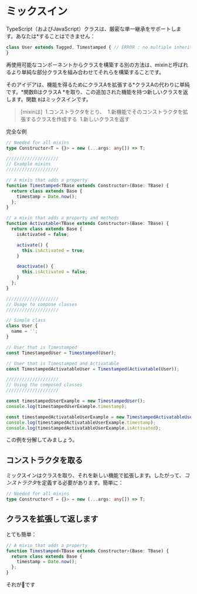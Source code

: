 # ミックスイン

TypeScript（およびJavaScript）クラスは、厳密な単一継承をサポートします。あなたは*することはできません：

```ts
class User extends Tagged, Timestamped { // ERROR : no multiple inheritance
}
```

再使用可能なコンポーネントからクラスを構築する別の方法は、mixinと呼ばれるより単純な部分クラスを組み合わせてそれらを構築することです。

そのアイデアは、機能を得るためにクラスAを拡張する*クラスAの代わりに単純です。*関数BはクラスA *を取り、この追加された機能を持つ新しいクラスを返します。関数 `B`はミックスインです。

> [mixinは]
 1.コンストラクタをとり、
 1.新機能でそのコンストラクタを拡張するクラスを作成する
 1.新しいクラスを返す

完全な例

```ts
// Needed for all mixins
type Constructor<T = {}> = new (...args: any[]) => T;

////////////////////
// Example mixins
////////////////////

// A mixin that adds a property
function Timestamped<TBase extends Constructor>(Base: TBase) {
  return class extends Base {
    timestamp = Date.now();
  };
}

// a mixin that adds a property and methods
function Activatable<TBase extends Constructor>(Base: TBase) {
  return class extends Base {
    isActivated = false;

    activate() {
      this.isActivated = true;
    }

    deactivate() {
      this.isActivated = false;
    }
  };
}

////////////////////
// Usage to compose classes
////////////////////

// Simple class
class User {
  name = '';
}

// User that is Timestamped
const TimestampedUser = Timestamped(User);

// User that is Timestamped and Activatable
const TimestampedActivatableUser = Timestamped(Activatable(User));

////////////////////
// Using the composed classes
////////////////////

const timestampedUserExample = new TimestampedUser();
console.log(timestampedUserExample.timestamp);

const timestampedActivatableUserExample = new TimestampedActivatableUser();
console.log(timestampedActivatableUserExample.timestamp);
console.log(timestampedActivatableUserExample.isActivated);

```

この例を分解してみましょう。

## コンストラクタを取る

ミックスインはクラスを取り、それを新しい機能で拡張します。したがって、*コンストラクタ*を定義する必要があります。簡単に：

```ts
// Needed for all mixins
type Constructor<T = {}> = new (...args: any[]) => T;
```

## クラスを拡張して返します

とても簡単：

```ts
// A mixin that adds a property
function Timestamped<TBase extends Constructor>(Base: TBase) {
  return class extends Base {
    timestamp = Date.now();
  };
}
```

それが🌹です
